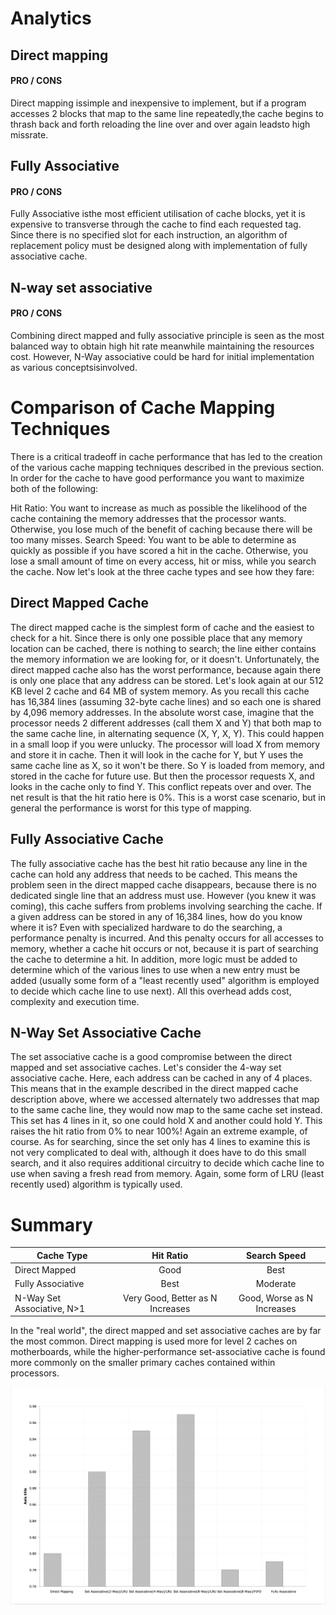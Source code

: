 # Analytics


## Direct mapping
#### PRO / CONS
Direct mapping issimple and inexpensive to implement, but if a program accesses 2 blocks that map to the same line
repeatedly,the cache begins to thrash back and forth reloading the line over and over again leadsto high missrate.

## Fully Associative
#### PRO / CONS
Fully Associative isthe most efficient utilisation of cache blocks, yet it is expensive to transverse through the cache to
find each requested tag. Since there is no specified slot for each instruction, an algorithm of replacement policy must
be designed along with implementation of fully associative cache.

## N-way set associative
#### PRO / CONS
Combining direct mapped and fully associative principle is seen as the most balanced way to obtain high hit rate
meanwhile maintaining the resources cost. However, N-Way associative could be hard for initial implementation as
various conceptsisinvolved.

# Comparison of Cache Mapping Techniques
There is a critical tradeoff in cache performance that has led to the creation of the various cache mapping techniques described in the previous section. In order for the cache to have good performance you want to maximize both of the following:

Hit Ratio: You want to increase as much as possible the likelihood of the cache containing the memory addresses that the processor wants. Otherwise, you lose much of the benefit of caching because there will be too many misses.
Search Speed: You want to be able to determine as quickly as possible if you have scored a hit in the cache. Otherwise, you lose a small amount of time on every access, hit or miss, while you search the cache.
Now let's look at the three cache types and see how they fare:

## Direct Mapped Cache
The direct mapped cache is the simplest form of cache and the easiest to check for a hit. Since there is only one possible place that any memory location can be cached, there is nothing to search; the line either contains the memory information we are looking for, or it doesn't.
Unfortunately, the direct mapped cache also has the worst performance, because again there is only one place that any address can be stored. Let's look again at our 512 KB level 2 cache and 64 MB of system memory. As you recall this cache has 16,384 lines (assuming 32-byte cache lines) and so each one is shared by 4,096 memory addresses. In the absolute worst case, imagine that the processor needs 2 different addresses (call them X and Y) that both map to the same cache line, in alternating sequence (X, Y, X, Y). This could happen in a small loop if you were unlucky. The processor will load X from memory and store it in cache. Then it will look in the cache for Y, but Y uses the same cache line as X, so it won't be there. So Y is loaded from memory, and stored in the cache for future use. But then the processor requests X, and looks in the cache only to find Y. This conflict repeats over and over. The net result is that the hit ratio here is 0%. This is a worst case scenario, but in general the performance is worst for this type of mapping.
## Fully Associative Cache 
The fully associative cache has the best hit ratio because any line in the cache can hold any address that needs to be cached. This means the problem seen in the direct mapped cache disappears, because there is no dedicated single line that an address must use.
However (you knew it was coming), this cache suffers from problems involving searching the cache. If a given address can be stored in any of 16,384 lines, how do you know where it is? Even with specialized hardware to do the searching, a performance penalty is incurred. And this penalty occurs for all accesses to memory, whether a cache hit occurs or not, because it is part of searching the cache to determine a hit. In addition, more logic must be added to determine which of the various lines to use when a new entry must be added (usually some form of a "least recently used" algorithm is employed to decide which cache line to use next). All this overhead adds cost, complexity and execution time.
## N-Way Set Associative Cache
The set associative cache is a good compromise between the direct mapped and set associative caches. Let's consider the 4-way set associative cache. Here, each address can be cached in any of 4 places. This means that in the example described in the direct mapped cache description above, where we accessed alternately two addresses that map to the same cache line, they would now map to the same cache set instead. This set has 4 lines in it, so one could hold X and another could hold Y. This raises the hit ratio from 0% to near 100%! Again an extreme example, of course. As for searching, since the set only has 4 lines to examine this is not very complicated to deal with, although it does have to do this small search, and it also requires additional circuitry to decide which cache line to use when saving a fresh read from memory. Again, some form of LRU (least recently used) algorithm is typically used.
# Summary
| Cache Type                 | Hit Ratio     | Search Speed  |
| -------------------------- |:-------------:| :-------------:|
| Direct Mapped              | Good          | Best         |
| Fully Associative          | Best          |   Moderate         |
| N-Way Set Associative, N>1 | Very Good, Better as N Increases      |    Good, Worse as N Increases         |

In the "real world", the direct mapped and set associative caches are by far the most common. Direct mapping is used more for level 2 caches on motherboards, while the higher-performance set-associative cache is found more commonly on the smaller primary caches contained within processors.

![alt text](https://github.com/Abradat/CacheSimulator/blob/master/CacheSimulator/cahrt.png)
